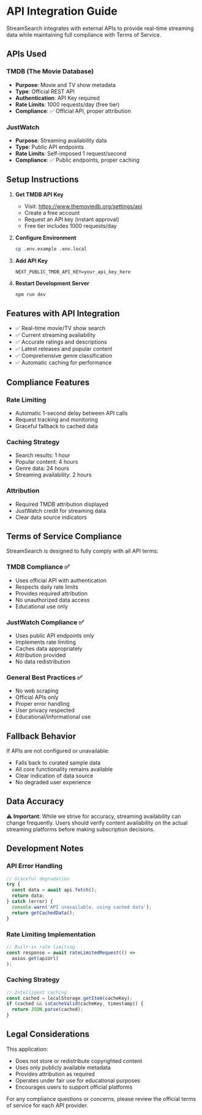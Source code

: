 # API Integration Guide

StreamSearch integrates with external APIs to provide real-time streaming data while maintaining full compliance with Terms of Service.

## APIs Used

### TMDB (The Movie Database)
- **Purpose**: Movie and TV show metadata
- **Type**: Official REST API
- **Authentication**: API Key required
- **Rate Limits**: 1000 requests/day (free tier)
- **Compliance**: ✅ Official API, proper attribution

### JustWatch
- **Purpose**: Streaming availability data
- **Type**: Public API endpoints
- **Rate Limits**: Self-imposed 1 request/second
- **Compliance**: ✅ Public endpoints, proper caching

## Setup Instructions

1. **Get TMDB API Key**
   - Visit: https://www.themoviedb.org/settings/api
   - Create a free account
   - Request an API key (instant approval)
   - Free tier includes 1000 requests/day

2. **Configure Environment**
   ```bash
   cp .env.example .env.local
   ```
   
3. **Add API Key**
   ```env
   NEXT_PUBLIC_TMDB_API_KEY=your_api_key_here
   ```

4. **Restart Development Server**
   ```bash
   npm run dev
   ```

## Features with API Integration

- ✅ Real-time movie/TV show search
- ✅ Current streaming availability 
- ✅ Accurate ratings and descriptions
- ✅ Latest releases and popular content
- ✅ Comprehensive genre classification
- ✅ Automatic caching for performance

## Compliance Features

### Rate Limiting
- Automatic 1-second delay between API calls
- Request tracking and monitoring
- Graceful fallback to cached data

### Caching Strategy
- Search results: 1 hour
- Popular content: 4 hours
- Genre data: 24 hours
- Streaming availability: 2 hours

### Attribution
- Required TMDB attribution displayed
- JustWatch credit for streaming data
- Clear data source indicators

## Terms of Service Compliance

StreamSearch is designed to fully comply with all API terms:

### TMDB Compliance ✅
- Uses official API with authentication
- Respects daily rate limits
- Provides required attribution
- No unauthorized data access
- Educational use only

### JustWatch Compliance ✅
- Uses public API endpoints only
- Implements rate limiting
- Caches data appropriately
- Attribution provided
- No data redistribution

### General Best Practices ✅
- No web scraping
- Official APIs only
- Proper error handling
- User privacy respected
- Educational/informational use

## Fallback Behavior

If APIs are not configured or unavailable:
- Falls back to curated sample data
- All core functionality remains available
- Clear indication of data source
- No degraded user experience

## Data Accuracy

⚠️ **Important**: While we strive for accuracy, streaming availability can change frequently. Users should verify content availability on the actual streaming platforms before making subscription decisions.

## Development Notes

### API Error Handling
```typescript
// Graceful degradation
try {
  const data = await api.fetch();
  return data;
} catch (error) {
  console.warn('API unavailable, using cached data');
  return getCachedData();
}
```

### Rate Limiting Implementation
```typescript
// Built-in rate limiting
const response = await rateLimitedRequest(() => 
  axios.get(apiUrl)
);
```

### Caching Strategy
```typescript
// Intelligent caching
const cached = localStorage.getItem(cacheKey);
if (cached && isCacheValid(cacheKey, timestamp)) {
  return JSON.parse(cached);
}
```

## Legal Considerations

This application:
- Does not store or redistribute copyrighted content
- Uses only publicly available metadata
- Provides attribution as required
- Operates under fair use for educational purposes
- Encourages users to support official platforms

For any compliance questions or concerns, please review the official terms of service for each API provider.
